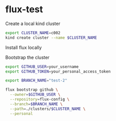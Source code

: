 # flux-test

Create a local kind cluster
```sh
export CLUSTER_NAME=c002
kind create cluster --name $CLUSTER_NAME
```
Install flux locally

Bootstrap the cluster
```sh
export GITHUB_USER=your_username
export GITHUB_TOKEN=your_personal_access_token

export BRANCH_NAME="test-2"

flux bootstrap github \
  --owner=$GITHUB_USER \
  --repository=flux-config \
  --branch=$BRANCH_NAME \
  --path=./clusters/$CLUSTER_NAME \
  --personal

```
